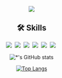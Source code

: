 <div align="center">
  <img src="https://capsule-render.vercel.app/api?type=cylinder&color=auto&height=200&section=header&text=DongHyun%20Kim&fontSize=60" />
  
  ## 🛠 Skills
  
  <img src="https://img.shields.io/badge/HTML5-E34F26?style=flat-square&logo=HTML5&logoColor=white"/></a>&nbsp; 
  <img src="https://img.shields.io/badge/CSS3-1572B6?style=flat-square&logo=CSS3&logoColor=white"/></a>&nbsp; 
  <img src="https://img.shields.io/badge/JavaScript-F7DF1E?style=flat-square&logo=javascript&logoColor=white"/></a>&nbsp; 
  <img src="https://img.shields.io/badge/Node.js-339933?style=flat-square&logo=Node.js&logoColor=white"/></a>&nbsp; 
  <img src="https://img.shields.io/badge/MySQL-4479A1?style=flat-square&logo=MySQL&logoColor=white"/></a>&nbsp; 
  <img src="https://img.shields.io/badge/Sequelize-52B0E7?style=flat-square&logo=Sequelize&logoColor=white"/></a>&nbsp; 
  
  ![*'s GitHub stats](https://github-readme-stats.vercel.app/api?username=GarlicScent&show_icons=true&theme=radical)

[![Top Langs](https://github-readme-stats.vercel.app/api/top-langs/?username=GarlicScent&layout=compact)](https://github.com/GarlicScent/github-readme-stats)
</div>

